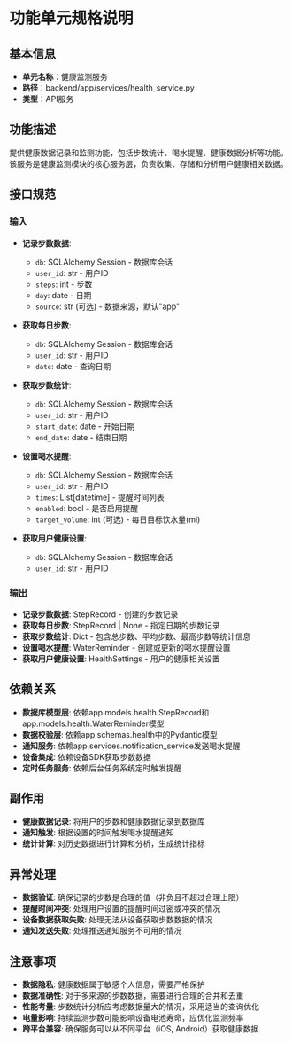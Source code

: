 # 功能单元规格说明

## 基本信息
- **单元名称**：健康监测服务
- **路径**：backend/app/services/health_service.py
- **类型**：API服务

## 功能描述
提供健康数据记录和监测功能，包括步数统计、喝水提醒、健康数据分析等功能。该服务是健康监测模块的核心服务层，负责收集、存储和分析用户健康相关数据。

## 接口规范
### 输入
- **记录步数数据**:
  - `db`: SQLAlchemy Session - 数据库会话
  - `user_id`: str - 用户ID
  - `steps`: int - 步数
  - `day`: date - 日期
  - `source`: str (可选) - 数据来源，默认"app"
  
- **获取每日步数**:
  - `db`: SQLAlchemy Session - 数据库会话
  - `user_id`: str - 用户ID
  - `date`: date - 查询日期
  
- **获取步数统计**:
  - `db`: SQLAlchemy Session - 数据库会话
  - `user_id`: str - 用户ID
  - `start_date`: date - 开始日期
  - `end_date`: date - 结束日期
  
- **设置喝水提醒**:
  - `db`: SQLAlchemy Session - 数据库会话
  - `user_id`: str - 用户ID
  - `times`: List[datetime] - 提醒时间列表
  - `enabled`: bool - 是否启用提醒
  - `target_volume`: int (可选) - 每日目标饮水量(ml)
  
- **获取用户健康设置**:
  - `db`: SQLAlchemy Session - 数据库会话
  - `user_id`: str - 用户ID

### 输出
- **记录步数数据**: StepRecord - 创建的步数记录
- **获取每日步数**: StepRecord | None - 指定日期的步数记录
- **获取步数统计**: Dict - 包含总步数、平均步数、最高步数等统计信息
- **设置喝水提醒**: WaterReminder - 创建或更新的喝水提醒设置
- **获取用户健康设置**: HealthSettings - 用户的健康相关设置

## 依赖关系
- **数据库模型层**: 依赖app.models.health.StepRecord和app.models.health.WaterReminder模型
- **数据校验层**: 依赖app.schemas.health中的Pydantic模型
- **通知服务**: 依赖app.services.notification_service发送喝水提醒
- **设备集成**: 依赖设备SDK获取步数数据
- **定时任务服务**: 依赖后台任务系统定时触发提醒

## 副作用
- **健康数据记录**: 将用户的步数和健康数据记录到数据库
- **通知触发**: 根据设置的时间触发喝水提醒通知
- **统计计算**: 对历史数据进行计算和分析，生成统计指标

## 异常处理
- **数据验证**: 确保记录的步数是合理的值（非负且不超过合理上限）
- **提醒时间冲突**: 处理用户设置的提醒时间过密或冲突的情况
- **设备数据获取失败**: 处理无法从设备获取步数数据的情况
- **通知发送失败**: 处理推送通知服务不可用的情况

## 注意事项
- **数据隐私**: 健康数据属于敏感个人信息，需要严格保护
- **数据准确性**: 对于多来源的步数数据，需要进行合理的合并和去重
- **性能考量**: 步数统计分析应考虑数据量大的情况，采用适当的查询优化
- **电量影响**: 持续监测步数可能影响设备电池寿命，应优化监测频率
- **跨平台兼容**: 确保服务可以从不同平台（iOS, Android）获取健康数据 